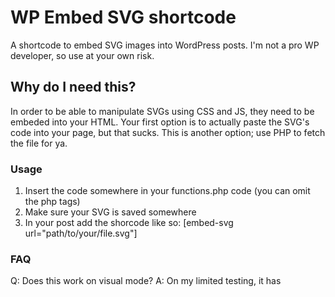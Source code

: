 # WP Embed SVG shortcode
A shortcode to embed SVG images into WordPress posts. I'm not a pro WP developer, so use at your own risk.

## Why do I need this?
In order to be able to manipulate SVGs using CSS and JS, they need to be embeded into your HTML. Your first option is to actually paste the SVG's code into your page, but that sucks. This is another option; use PHP to fetch the file for ya. 

### Usage
1. Insert the code somewhere in your functions.php code (you can omit the php tags)
2. Make sure your SVG is saved somewhere
2. In your post add the shorcode like so: [embed-svg url="path/to/your/file.svg"]

### FAQ
Q: Does this work on visual mode?
A: On my limited testing, it has
